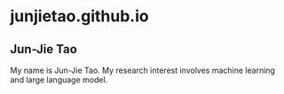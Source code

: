 # junjietao.github.io
## Jun-Jie Tao

My name is Jun-Jie Tao. My research interest involves machine learning and large language model.


